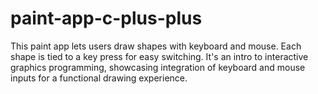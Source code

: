 # paint-app-c-plus-plus
This paint app lets users draw shapes with keyboard and mouse. Each shape is tied to a key press for easy switching. It's an intro to interactive graphics programming, showcasing integration of keyboard and mouse inputs for a functional drawing experience.
